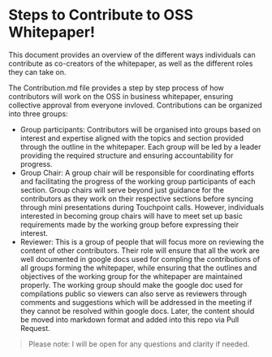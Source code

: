 # Steps to Contribute to OSS Whitepaper! 
This document provides an overview of the different ways individuals can contribute as co-creators of the whitepaper, as well as the different roles they can take on.

The Contribution.md file provides a step by step process of how contributors will work on the OSS in business whitepaper, ensuring collective approval from everyone invloved. Contributions can be organized into three groups:

- Group participants: Contributors will be organised into groups based on interest and expertise aligned with the topics and section provided through the outline in the whitepaper. Each group will be led by a leader providing the required structure and ensuring accountability for progress.
- Group Chair: A group chair will be responsible for coordinating efforts and facilitating the progress of the working group participants of each section. Group chairs will serve beyond just guidance for the contributors as they work on their respective sections before syncing through mini presentations during Touchpoint calls. However, individuals interested in becoming group chairs will have to meet set up basic requirements made by the working group before expressing their interest.  
- Reviewer: This is a group of people that will focus more on reviewing the content of other contributors. Their role will ensure that all the work are well documented in google docs used for compling the contributions of all groups forming the whitepaper, while ensuring that the outlines and objectives of the working group for the whitepaper are maintained properly. The working group should make the google doc used for compilations public so viewers can also serve as reviewers through comments and suggestions which will be addressed in the meeting if they cannot be resolved within google docs. Later, the content should be moved into markdown format and added into this repo via Pull Request.

> Please note: I will be open for any questions and clarity if needed. 
